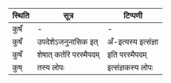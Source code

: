 | स्थिति | सूत्र | टिप्पणी |
| ----- | ------- | ------ |
| कुषँ | - | - |
| कुषँ | उपदेशेऽजनुनासिक इत् | अँ-इत्यस्य इत्संज्ञा |
| कुषँ | शेषात् कर्तरि परस्मैपदम् | इति परस्मैपदम् |
| कुष् | तस्य लोपः | इत्संज्ञकस्य लोपः |
